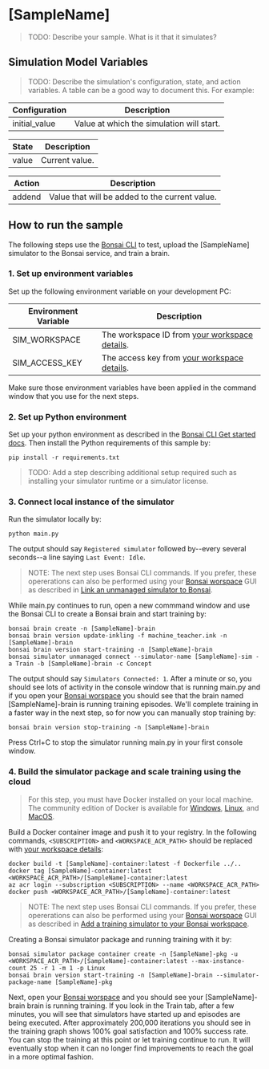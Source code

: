 # [SampleName]

> TODO: Describe your sample. What is it that it simulates?

## Simulation Model Variables

> TODO: Describe the simulation's configuration, state, and action variables. A table can be a good way to document this. For example:

| Configuration | Description |
| ----- | ----- |
| initial_value | Value at which the simulation will start. |

| State | Description |
| ----- | ----- |
| value | Current value. |

| Action | Description | 
| ------ | -------------------- |
| addend | Value that will be added to the current value. |

## How to run the sample

The following steps use the [Bonsai CLI](https://docs.microsoft.com/en-us/bonsai/cli) to test, upload the [SampleName] simulator to the Bonsai service, and train a brain.

### 1. Set up environment variables

Set up the following environment variable on your development PC:

| Environment Variable | Description |
| ----- | ----- |
| SIM_WORKSPACE | The workspace ID from [your workspace details](https://docs.microsoft.com/en-us/bonsai/cookbook/get-workspace-info). |
| SIM_ACCESS_KEY | The access key from [your workspace details](https://docs.microsoft.com/en-us/bonsai/cookbook/get-workspace-info). |

Make sure those environment variables have been applied in the command window that you use for the next steps.

### 2. Set up Python environment

Set up your python environment as described in the [Bonsai CLI Get started docs](https://docs.microsoft.com/en-us/bonsai/cli).
Then install the Python requirements of this sample by:

```
pip install -r requirements.txt
```

> TODO: Add a step describing additional setup required such as installing your simulator runtime or a simulator license.

### 3. Connect local instance of the simulator

Run the simulator locally by:

```
python main.py
```

The output should say `Registered simulator` followed by--every several seconds--a line saying `Last Event: Idle`.

> NOTE: The next step uses Bonsai CLI commands.
> If you prefer, these opererations can also be performed using your [Bonsai worspace](https://preview.bons.ai/) GUI as described in [Link an unmanaged simulator to Bonsai](https://docs.microsoft.com/en-us/bonsai/guides/run-a-local-sim?tabs=bash%2Ctest-with-ui&pivots=sim-lang-python).

While main.py continues to run, open a new commmand window and use the Bonsai CLI to create a Bonsai brain and start training by:

```
bonsai brain create -n [SampleName]-brain
bonsai brain version update-inkling -f machine_teacher.ink -n [SampleName]-brain
bonsai brain version start-training -n [SampleName]-brain
bonsai simulator unmanaged connect --simulator-name [SampleName]-sim -a Train -b [SampleName]-brain -c Concept
```

The output should say `Simulators Connected: 1`. After a minute or so, you should see lots of activity in the console window that
is running main.py and if you open your [Bonsai worspace](https://preview.bons.ai/) you should see that the brain named [SampleName]-brain
is running training episodes. We'll complete training in a faster way in the next step, so for now you can manually stop training by:

```
bonsai brain version stop-training -n [SampleName]-brain
```

Press Ctrl+C to stop the simulator running main.py in your first console window.

### 4. Build the simulator package and scale training using the cloud

> For this step, you must have Docker installed on your local machine. The community edition of Docker is available for
> [Windows](https://docs.docker.com/docker-for-windows/install), [Linux](https://docs.docker.com/engine/install), and
> [MacOS](https://docs.docker.com/docker-for-mac/install).

Build a Docker container image and push it to your registry.
In the following commands, `<SUBSCRIPTION>` and `<WORKSPACE_ACR_PATH>` should be replaced with
[your workspace details](https://docs.microsoft.com/en-us/bonsai/cookbook/get-workspace-info):

```
docker build -t [SampleName]-container:latest -f Dockerfile ../..
docker tag [SampleName]-container:latest <WORKSPACE_ACR_PATH>/[SampleName]-container:latest
az acr login --subscription <SUBSCRIPTION> --name <WORKSPACE_ACR_PATH>
docker push <WORKSPACE_ACR_PATH>/[SampleName]-container:latest
```

> NOTE: The next step uses Bonsai CLI commands.
> If you prefer, these opererations can also be performed using your [Bonsai worspace](https://preview.bons.ai/) GUI as described
> in [Add a training simulator to your Bonsai workspace](https://docs.microsoft.com/en-us/bonsai/guides/add-simulator?tabs=add-cli%2Ctrain-inkling&pivots=sim-platform-other).

Creating a Bonsai simulator package and running training with it by:

```
bonsai simulator package container create -n [SampleName]-pkg -u <WORKSPACE_ACR_PATH>/[SampleName]-container:latest --max-instance-count 25 -r 1 -m 1 -p Linux
bonsai brain version start-training -n [SampleName]-brain --simulator-package-name [SampleName]-pkg
```

Next, open your [Bonsai worspace](https://preview.bons.ai/) and you should see your [SampleName]-brain brain is running training.
If you look in the Train tab, after a few minutes, you will see that simulators have started up and episodes are being executed.
After approximately 200,000 iterations you should see in the training graph shows 100% goal satisfaction and 100% success rate.
You can stop the training at this point or let training continue to run. It will eventually stop when it can no longer find improvements
to reach the goal in a more optimal fashion.